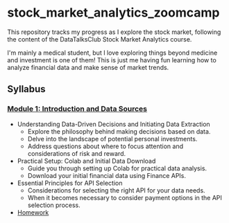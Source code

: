# stock_market_analytics_zoomcamp

This repository tracks my progress as I explore the stock market, following the content of the DataTalksClub Stock Market Analytics course.

I'm mainly a medical student, but I love exploring things beyond medicine and investment is one of them! This is just me having fun learning how to analyze financial data and make sense of market trends.

## Syllabus

### [Module 1: Introduction and Data Sources](week_one/)

- Understanding Data-Driven Decisions and Initiating Data Extraction
  - Explore the philosophy behind making decisions based on data.
  - Delve into the landscape of potential personal investments.
  - Address questions about where to focus attention and considerations of risk and reward.
- Practical Setup: Colab and Initial Data Download
  - Guide you through setting up Colab for practical data analysis.
  - Download your initial financial data using Finance APIs.
- Essential Principles for API Selection
  - Considerations for selecting the right API for your data needs.
  - When it becomes necessary to consider payment options in the API selection process.
- [Homework](week_one/homework.ipynb)
